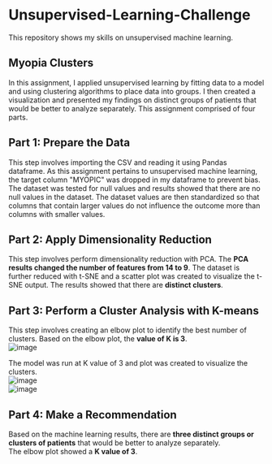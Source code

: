 # Unsupervised-Learning-Challenge
This repository shows my skills on unsupervised machine learning.


## Myopia Clusters

In this assignment, I applied unsupervised learning by fitting data to a model and using clustering algorithms to place data into groups. I then created a visualization and presented my findings on distinct groups of patients that would be better to analyze separately.  This assignment comprised of four parts.

## Part 1: Prepare the Data
This step involves importing the CSV and reading it using Pandas dataframe.  As this assignment pertains to unsupervised machine learning, the target column "MYOPIC" was dropped in my dataframe to prevent bias.  The dataset was tested for null values and results showed that there are no null values in the dataset.  The dataset values are then standardized so that columns that contain larger values do not influence the outcome more than columns with smaller values. 

## Part 2: Apply Dimensionality Reduction
This step involves perform dimensionality reduction with PCA.  The **PCA results changed the number of features from 14 to 9**.  The dataset is further reduced with t-SNE and a scatter plot was created to visualize the t-SNE output.  The results showed that there are **distinct clusters**.

## Part 3: Perform a Cluster Analysis with K-means
This step involves creating an elbow plot to identify the best number of clusters.  Based on the elbow plot, the **value of K is 3**.
<br>
![image](https://user-images.githubusercontent.com/91984732/184450612-fb7049b8-708d-48f1-9381-213bd3351749.png)

The model was run at K value of 3 and plot was created to visualize the clusters.
<br>
![image](https://user-images.githubusercontent.com/91984732/184450853-4e8904fd-0cd0-4732-99c8-f55b3d551a0d.png)
<br>
![image](https://user-images.githubusercontent.com/91984732/184451398-b5c2fac7-0949-499e-8bba-992f44787ed9.png)


## Part 4: Make a Recommendation
Based on the machine learning results, there are **three distinct groups or clusters of patients** that would be better to analyze separately. <br> The elbow plot showed a **K value of 3**.




